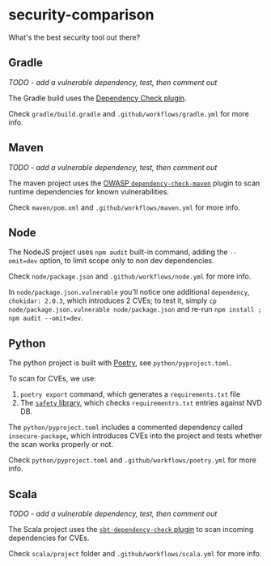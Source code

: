 # security-comparison
What's the best security tool out there?

## Gradle
*TODO - add a vulnerable dependency, test, then comment out*

The Gradle build uses the [Dependency Check plugin](https://jeremylong.github.io/DependencyCheck/dependency-check-gradle/index.html).

Check `gradle/build.gradle` and `.github/workflows/gradle.yml` for more info.

## Maven
*TODO - add a vulnerable dependency, test, then comment out*

The maven project uses the [OWASP `dependency-check-maven`](https://jeremylong.github.io/DependencyCheck/dependency-check-maven/) plugin to scan runtime dependencies for known vulnerabilities.

Check `maven/pom.xml` and `.github/workflows/maven.yml` for more info.

## Node

The NodeJS project uses `npm audit` built-in command, adding the `--omit=dev` option, to limit scope only to non dev dependencies.

Check `node/package.json` and `.github/workflows/node.yml` for more info.

In `node/package.json.vulnerable` you'll notice one additional `dependency`, `chokidar: 2.0.3`, which introduces 2 CVEs; to test it, simply `cp node/package.json.vulnerable node/package.json` and re-run `npm install ; npm audit --omit=dev`.

## Python
The python project is built with [Poetry](https://python-poetry.org/), see `python/pyproject.toml`.

To scan for CVEs, we use:
1. `poetry export` command, which generates a `requirements.txt` file
2. The [`safety` library](https://pyup.io/safety/), which checks `requirementrs.txt` entries against NVD DB.

The `python/pyproject.toml` includes a commented dependency called `insecure-package`, which introduces CVEs into the project and tests whether the scan works properly or not.

Check `python/pyproject.toml` and `.github/workflows/poetry.yml` for more info.

## Scala
*TODO - add a vulnerable dependency, test, then comment out*

The Scala project uses the [`sbt-dependency-check` plugin](https://github.com/albuch/sbt-dependency-check) to scan incoming dependencies for CVEs.

Check `scala/project` folder and `.github/workflows/scala.yml` for more info.
